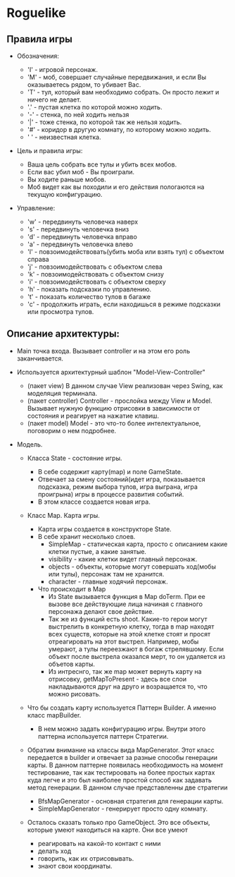 # Roguelike

## Правила игры

* Обозначения:
    * 'I' - игровой персонаж.
    * 'M' - моб, совершает случайные передвижания, и если Вы оказываетесь рядом, то убивает Вас.
    * 'T' - тул, который вам необходимо собрать. Он просто лежит и ничего не делает.
    * '.' - пустая клетка по которой можно ходить.
    * '-' - стенка, по ней ходить нельзя
    * '|' - тоже стенка, по которой так же нельзя ходить.
    * '#' - коридор в другую комнату, по которому можно ходить.
    * ' ' - неизвестная клетка.

* Цель и правила игры:
    * Ваша цель собрать все тулы и убить всех мобов.
    * Если вас убил моб - Вы проиграли.
    * Вы ходите раньше мобов.
    * Моб видет как вы походили и его действия пологаются на текущую конфигурацию.

* Управление:
    * 'w' - передвинуть человечка наверх
    * 's' - передвинуть человечка вниз
    * 'd' - передвинуть человечка вправо
    * 'a' - передвинуть человечка влево
    * 'l' - повзоимодействовать(убить моба или взять тул) с объектом справа
    * 'j' - повзоимодействовать с объектом слева
    * 'k' - повзоимодействовать с объектом снизу
    * 'i' - повзоимодействовать с объектом сверху
    * 'h' - показать подсказки по управлению.
    * 't' - показать количество тулов в багаже
    * 'c' - продолжить играть, если находишься в режиме подсказки или просмотра тулов.

## Описание архитектуры:

* Main точка входа. Вызывает controller и на этом его роль заканчивается.

* Используется архитектурный шаблон "Model-View-Controller"
    * (пакет view) В данном случае View реализован через Swing, как моделяция терминала.
    * (пакет controller) Controller - прослойка между View и Model. Вызывает нужную функцию отрисовки в зависимости
    от состояния и реагирует на нажатие клавиш.
    * (пакет model) Model - это что-то более интелектуальное, поговорим о нем подробнее.

* Модель.
    * Класса State - состояние игры.
        * В себе содержит карту(map) и поле GameState.
        * Отвечает за смену состояний(идет игра, показывается подсказка, режим выбора тулов, игра выграна, игра проигрына)
         игры в процессе развития событий.
        * В этом классе создается новая игра.

    * Класс Map. Карта игры.
        * Карта игры создается в конструкторе State.
        * В себе хранит несколько слоев.
            * SimpleMap - статическая карта, просто с описанием какие
            клетки пустые, а какие занятые.
            * visibility - какие клетки видет главный персонаж.
            * objects - объекты, которые могут совершать ход(мобы или тулы), персонаж там не хранится.
            * character - главные ходячий персонаж.
        * Что происходит в Map
            * Из State вызывается функция в Map doTerm. При ее вызове
            все действующие лица начиная с главного персонажа делают свое действие.
            * Так же из функций есть shoot. Какие-то герои могут выстрелить в конкретную
            клетку, тогда в map находят всех существ, которые на этой клетке стоят и просят
            отреагировать на этот выстрел. Например, мобы умерают, а тулы переезжают в богаж
            стрелявшому. Если объект после выстрела оказался мерт, то он удаляется из объетов
            карты.
            * Из интреснго, так же map может вернуть карту на отрисовку, getMapToPresent - здесь
            все слои накладываются друг на друго и возращается то, что можно рисовать.

    * Что бы создать карту используется Паттерн Builder. А именно класс mapBuilder.
        * В нем можно задать конфигурацию игры. Внутри этого паттерна используется
        паттерн Стратегии.

    * Обратим внимание на классы вида MapGenerator. Этот класс передается в
    builder и отвечает за разные способы генерации карты.
    В данном паттерне появилась необходимость на момент тестирование, так как
    тестироовать на более простых картах куда легче и это был наиболее простой способ
    как задавать метод генерации.
    В данном случае представленны две стратегии
        * BfsMapGenerator - основная стратегия для генерации карты.
        * SimpleMapGenerator - генерирует просто одну комнату.

    * Осталось сказать только про GameObject. Это все объекты,
    которые умеют находиться на карте. Они все умеют
        * реагировать на какой-то контакт с ними
        * делать ход
        * говорить, как их отрисовывать.
        * знают свои координаты. 